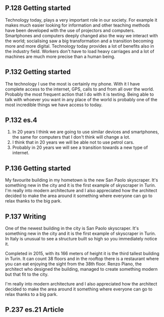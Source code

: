 ## P.128 Getting started
Technology today, plays a very important role in our society. For example it makes much easier looking for information and other teaching methods have been developed with the use of projectors and computers. 
Smartphones and computers deeply changed also the way we interact with the world; socialising saw a big transformation and a transition becoming more and more digital. 
Technology today provides a lot of benefits also in the industry field. Workers don't have to load heavy carriages and a lot of machines are much more precise than a human being.

## P.132 Getting started
The technology I use the most is certainly my phone. With it I have complete access to the internet, GPS, calls to and from all over the world. Probably the most frequent action that I do with it is texting. Being able to talk with whoever you want in any place of the world is probably one of the most incredible things we have access to today.

## P.132 es.4
1. In 20 years I think we are going to use similar devices and smartphones, the same for computers that I don't think will change a lot.
2. I think that in 20 years we will be able not to use petrol cars.
3. Probably in 20 years we will see a transition towards a new type of internet.

## P.136 Getting started
My favourite building in my hometown is the new San Paolo skyscraper. It's something new in the city and it is the first example of skyscraper in Turin. I'm really into modern architecture and I also appreciated how the architect decided to make the area around it something where everyone can go to relax thanks to the big park.

## P.137 Writing
One of the newest building in the city is San Paolo skyscraper. It's something new in the city and it is the first example of skyscraper in Turin. In Italy is unusual to see a structure built so high so you immediately notice it.  

Completed in 2015, with its 166 meters of height it is the third tallest building in Turin. It can count 38 floors and in the rooftop there is a restaurant where you can eat enjoying the sight from the 38th floor. Renzo Piano, the architect who designed the building, managed to create something modern but that fit to the city.

 I'm really into modern architecture and I also appreciated how the architect decided to make the area around it something where everyone can go to relax thanks to a big park. 

## P.237 es.21 Article
